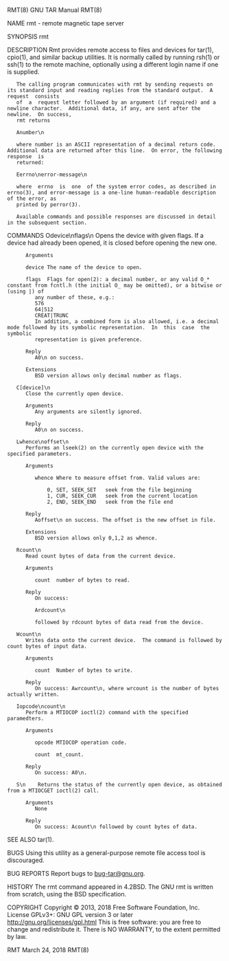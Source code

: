 RMT(8)									GNU TAR Manual									RMT(8)

NAME
       rmt - remote magnetic tape server

SYNOPSIS
       rmt

DESCRIPTION
       Rmt  provides  remote access to files and devices for tar(1), cpio(1), and similar backup utilities.  It is normally called by running rsh(1) or ssh(1)
       to the remote machine, optionally using a different login name if one is supplied.

       The calling program communicates with rmt by sending requests on its standard input and reading replies from the standard output.  A  request  consists
       of  a  request letter followed by an argument (if required) and a newline character.  Additional data, if any, are sent after the newline.  On success,
       rmt returns

	   Anumber\n

       where number is an ASCII representation of a decimal return code.  Additional data are returned after this line.	 On error, the following  response  is
       returned:

	   Eerrno\nerror-message\n

       where  errno  is	 one  of the system error codes, as described in errno(3), and error-message is a one-line human-readable description of the error, as
       printed by perror(3).

       Available commands and possible responses are discussed in detail in the subsequent section.

COMMANDS
       Odevice\nflags\n
	      Opens the device with given flags. If a device had already been opened, it is closed before opening the new one.

	      Arguments

	      device The name of the device to open.

	      flags  Flags for open(2): a decimal number, or any valid O_* constant from fcntl.h (the initial O_ may be omitted), or a bitwise or (using |) of
		     any number of these, e.g.:
			 576
			 64|512
			 CREAT|TRUNC
		     In addition, a combined form is also allowed, i.e. a decimal mode followed by its symbolic representation.	 In  this  case	 the  symbolic
		     representation is given preference.

	      Reply
		     A0\n on success.

	      Extensions
		     BSD version allows only decimal number as flags.

       C[device]\n
	      Close the currently open device.

	      Arguments
		     Any arguments are silently ignored.

	      Reply
		     A0\n on success.

       Lwhence\noffset\n
	      Performs an lseek(2) on the currently open device with the specified parameters.

	      Arguments

		     whence Where to measure offset from. Valid values are:

			     0, SET, SEEK_SET	seek from the file beginning
			     1, CUR, SEEK_CUR	seek from the current location
			     2, END, SEEK_END	seek from the file end

	      Reply
		     Aoffset\n on success. The offset is the new offset in file.

	      Extensions
		     BSD version allows only 0,1,2 as whence.

       Rcount\n
	      Read count bytes of data from the current device.

	      Arguments

		     count  number of bytes to read.

	      Reply
		     On success:

			 Ardcount\n

		     followed by rdcount bytes of data read from the device.

       Wcount\n
	      Writes data onto the current device.  The command is followed by count bytes of input data.

	      Arguments

		     count  Number of bytes to write.

	      Reply
		     On success: Awrcount\n, where wrcount is the number of bytes actually written.

       Iopcode\ncount\n
	      Perform a MTIOCOP ioctl(2) command with the specified paramedters.

	      Arguments

		     opcode MTIOCOP operation code.

		     count  mt_count.

	      Reply
		     On success: A0\n.

       S\n    Returns the status of the currently open device, as obtained from a MTIOCGET ioctl(2) call.

	      Arguments
		     None

	      Reply
		     On success: Acount\n followed by count bytes of data.

SEE ALSO
       tar(1).

BUGS
       Using this utility as a general-purpose remote file access tool is discouraged.

BUG REPORTS
       Report bugs to <bug-tar@gnu.org>.

HISTORY
       The rmt command appeared in 4.2BSD.  The GNU rmt is written from scratch, using the BSD specification.

COPYRIGHT
       Copyright © 2013, 2018 Free Software Foundation, Inc.
       License GPLv3+: GNU GPL version 3 or later <http://gnu.org/licenses/gpl.html>
       This is free software: you are free to change and redistribute it.  There is NO WARRANTY, to the extent permitted by law.

RMT									March 24, 2018									RMT(8)
